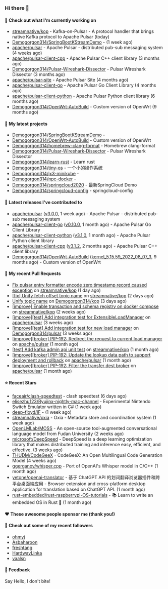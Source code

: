 ### Hi there 👋

#### 👷 Check out what I'm currently working on

- [streamnative/kop](https://github.com/streamnative/kop) - Kafka-on-Pulsar - A protocol handler that brings native Kafka protocol to Apache Pulsar (today)
- [Demogorgon314/SpringBootKStreamDemo](https://github.com/Demogorgon314/SpringBootKStreamDemo) -  (1 week ago)
- [apache/pulsar](https://github.com/apache/pulsar) - Apache Pulsar - distributed pub-sub messaging system (4 weeks ago)
- [apache/pulsar-client-cpp](https://github.com/apache/pulsar-client-cpp) - Apache Pulsar C&#43;&#43; client library (3 months ago)
- [Demogorgon314/Pulsar-Wireshark-Dissector](https://github.com/Demogorgon314/Pulsar-Wireshark-Dissector) - Pulsar Wireshark Dissector (3 months ago)
- [apache/pulsar-site](https://github.com/apache/pulsar-site) - Apache Pulsar Site (4 months ago)
- [apache/pulsar-client-go](https://github.com/apache/pulsar-client-go) - Apache Pulsar Go Client Library (4 months ago)
- [apache/pulsar-client-python](https://github.com/apache/pulsar-client-python) - Apache Pulsar Python client library (6 months ago)
- [Demogorgon314/OpenWrt-AutoBuild](https://github.com/Demogorgon314/OpenWrt-AutoBuild) - Custom version of OpenWrt (9 months ago)

#### 🌱 My latest projects

- [Demogorgon314/SpringBootKStreamDemo](https://github.com/Demogorgon314/SpringBootKStreamDemo) - 
- [Demogorgon314/OpenWrt-AutoBuild](https://github.com/Demogorgon314/OpenWrt-AutoBuild) - Custom version of OpenWrt
- [Demogorgon314/homebrew-clang-format](https://github.com/Demogorgon314/homebrew-clang-format) - Homebrew clang-format
- [Demogorgon314/Pulsar-Wireshark-Dissector](https://github.com/Demogorgon314/Pulsar-Wireshark-Dissector) - Pulsar Wireshark Dissector
- [Demogorgon314/learn-rust](https://github.com/Demogorgon314/learn-rust) - Learn rust
- [Demogorgon314/tiny-os](https://github.com/Demogorgon314/tiny-os) - 一个小的操作系统
- [Demogorgon314/jx3-minikube](https://github.com/Demogorgon314/jx3-minikube) - 
- [Demogorgon314/npc-docker](https://github.com/Demogorgon314/npc-docker) - 
- [Demogorgon314/springcloud2020](https://github.com/Demogorgon314/springcloud2020) - 最新SpringCloud Demo
- [Demogorgon314/springcloud-config](https://github.com/Demogorgon314/springcloud-config) - springcloud-config 

#### 🔭 Latest releases I've contributed to

- [apache/pulsar](https://github.com/apache/pulsar) ([v3.0.0](https://github.com/apache/pulsar/releases/tag/v3.0.0), 1 week ago) - Apache Pulsar - distributed pub-sub messaging system
- [apache/pulsar-client-go](https://github.com/apache/pulsar-client-go) ([v0.10.0](https://github.com/apache/pulsar-client-go/releases/tag/v0.10.0), 1 month ago) - Apache Pulsar Go Client Library
- [apache/pulsar-client-python](https://github.com/apache/pulsar-client-python) ([v3.1.0](https://github.com/apache/pulsar-client-python/releases/tag/v3.1.0), 1 month ago) - Apache Pulsar Python client library
- [apache/pulsar-client-cpp](https://github.com/apache/pulsar-client-cpp) ([v3.1.2](https://github.com/apache/pulsar-client-cpp/releases/tag/v3.1.2), 2 months ago) - Apache Pulsar C&#43;&#43; client library
- [Demogorgon314/OpenWrt-AutoBuild](https://github.com/Demogorgon314/OpenWrt-AutoBuild) ([kernel_5.15.59_2022_08_07_3](https://github.com/Demogorgon314/OpenWrt-AutoBuild/releases/tag/kernel_5.15.59_2022_08_07_3), 9 months ago) - Custom version of OpenWrt

#### 🔨 My recent Pull Requests

- [Fix pulsar entry formatter encode zero timestamp record caused exception](https://github.com/streamnative/kop/pull/1839) on [streamnative/kop](https://github.com/streamnative/kop) (1 day ago)
- [[fix] Unify fetch offset topic name](https://github.com/streamnative/kop/pull/1837) on [streamnative/kop](https://github.com/streamnative/kop) (2 days ago)
- [Unify topic name](https://github.com/Demogorgon314/kop/pull/1) on [Demogorgon314/kop](https://github.com/Demogorgon314/kop) (3 days ago)
- [[improve] Enable transaction and schema registry on docker compose](https://github.com/streamnative/kop/pull/1809) on [streamnative/kop](https://github.com/streamnative/kop) (2 weeks ago)
- [[improve][test] Add integration test for ExtensibleLoadManager](https://github.com/apache/pulsar/pull/20138) on [apache/pulsar](https://github.com/apache/pulsar) (3 weeks ago)
- [[improve][test] Add integration test for new load manager](https://github.com/Demogorgon314/pulsar/pull/13) on [Demogorgon314/pulsar](https://github.com/Demogorgon314/pulsar) (3 weeks ago)
- [[improve][broker] PIP-192: Redirect the request to current load manager](https://github.com/apache/pulsar/pull/20058) on [apache/pulsar](https://github.com/apache/pulsar) (1 month ago)
- [[test] Add kafka admin api unit test](https://github.com/streamnative/kop/pull/1793) on [streamnative/kop](https://github.com/streamnative/kop) (1 month ago)
- [[improve][broker] PIP-192: Update the lookup data path to support deployment and rollback](https://github.com/apache/pulsar/pull/19999) on [apache/pulsar](https://github.com/apache/pulsar) (1 month ago)
- [[improve][broker] PIP-192: Filter the transfer dest broker](https://github.com/apache/pulsar/pull/19958) on [apache/pulsar](https://github.com/apache/pulsar) (1 month ago)

#### ⭐ Recent Stars

- [faceair/clash-speedtest](https://github.com/faceair/clash-speedtest) - clash speedtest (6 days ago)
- [elisezhu123/Ryujinx-nightly-mac-channel](https://github.com/elisezhu123/Ryujinx-nightly-mac-channel) - Experimental Nintendo Switch Emulator written in C# (1 week ago)
- [deep-floyd/IF](https://github.com/deep-floyd/IF) -  (1 week ago)
- [streamnative/oxia](https://github.com/streamnative/oxia) - Oxia - Metadata store and coordination system (1 week ago)
- [OpenLMLab/MOSS](https://github.com/OpenLMLab/MOSS) - An open-source tool-augmented conversational language model from Fudan University (2 weeks ago)
- [microsoft/DeepSpeed](https://github.com/microsoft/DeepSpeed) - DeepSpeed is a deep learning optimization library that makes distributed training and inference easy, efficient, and effective. (3 weeks ago)
- [THUDM/CodeGeeX](https://github.com/THUDM/CodeGeeX) - CodeGeeX: An Open Multilingual Code Generation Model (4 weeks ago)
- [ggerganov/whisper.cpp](https://github.com/ggerganov/whisper.cpp) - Port of OpenAI&#39;s Whisper model in C/C&#43;&#43; (1 month ago)
- [yetone/openai-translator](https://github.com/yetone/openai-translator) - 基于 ChatGPT API 的划词翻译浏览器插件和跨平台桌面端应用    -    Browser extension and cross-platform desktop application for translation based on ChatGPT API. (1 month ago)
- [rust-embedded/rust-raspberrypi-OS-tutorials](https://github.com/rust-embedded/rust-raspberrypi-OS-tutorials) - :books: Learn to write an embedded OS in Rust :crab: (1 month ago)

#### ❤️ These awesome people sponsor me (thank you!)


#### 👯 Check out some of my recent followers

- [ohmyj](https://github.com/ohmyj)
- [Asbaharoon](https://github.com/Asbaharoon)
- [freshtang](https://github.com/freshtang)
- [HardwayLinka](https://github.com/HardwayLinka)
- [yaalsn](https://github.com/yaalsn)

#### 💬 Feedback

Say Hello, I don't bite!


